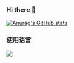 ### Hi there 👋
[![Anurag's GitHub stats](https://github-readme-stats.vercel.app/api?username=shanhai2333&show_icons=true&theme=radical)](https://github.com/anuraghazra/github-readme-stats)
### 使用语言
<div>
	<img  src="https://github-readme-stats.vercel.app/api/top-langs/?username=shanhai2333&hide_title=true&hide_border=true&layout=compact&langs_count=6&text_color=000&icon_color=fff&bg_color=0,52fa5a,4dfcff,c64dff&theme=graywhite" />
</div>
<!--
**shanhai2333/shanhai2333** is a ✨ _special_ ✨ repository because its `README.md` (this file) appears on your GitHub profile.

Here are some ideas to get you started:

- 🔭 I’m currently working on ...
- 🌱 I’m currently learning ...
- 👯 I’m looking to collaborate on ...
- 🤔 I’m looking for help with ...
- 💬 Ask me about ...
- 📫 How to reach me: ...
- 😄 Pronouns: ...
- ⚡ Fun fact: ...
-->
